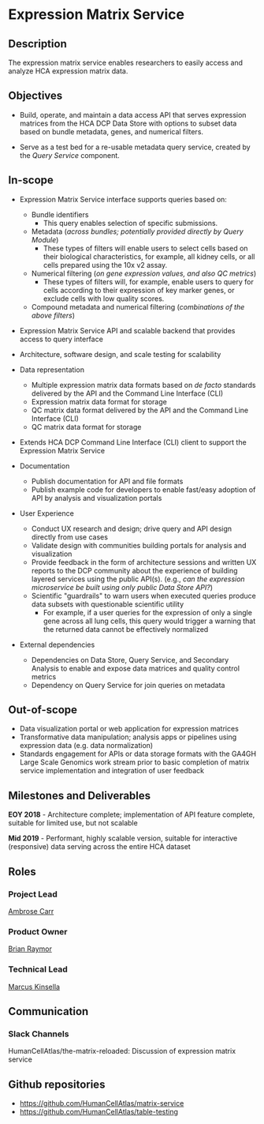 
# Expression Matrix Service

## Description

The expression matrix service enables researchers to easily access and analyze HCA expression matrix data.

## Objectives

* Build, operate, and maintain a data access API that serves expression
matrices from the HCA DCP Data Store with options to subset data based on bundle metadata, genes, and numerical filters.

* Serve as a test bed for a re-usable metadata query service, created by
the *Query Service* component.

## In-scope

* Expression Matrix Service interface supports queries based on:
    * Bundle identifiers
        * This query enables selection of specific submissions.
    * Metadata (*across bundles; potentially provided directly by Query Module*)
        * These types of filters will enable users to select cells based on their biological characteristics, for example, all kidney cells, or all cells prepared using the 10x v2 assay.
    * Numerical filtering (*on gene expression values, and also QC metrics*)
        * These types of filters will, for example, enable users to query for cells according to their expression of key marker genes, or exclude cells with low quality scores.
    * Compound metadata and numerical filtering (*combinations of the above filters*)

* Expression Matrix Service API and scalable backend that provides access to
query interface

* Architecture, software design, and scale testing for scalability

* Data representation
    * Multiple expression matrix data formats based on _de facto_ standards delivered by the API and the Command Line Interface (CLI)
    * Expression matrix data format for storage
    * QC matrix data format delivered by the API and the Command Line Interface (CLI)
    * QC matrix data format for storage


* Extends HCA DCP Command Line Interface (CLI) client to support the Expression Matrix Service

* Documentation
    * Publish documentation for API and file formats
    * Publish example code for developers to enable fast/easy adoption of API by analysis and visualization portals

* User Experience
    * Conduct UX research and design; drive query and API design directly from use cases
    * Validate design with communities building portals for analysis and
    visualization
    * Provide feedback in the form of architecture sessions and written UX
    reports to the DCP community about the experience of building layered services using the public API(s). (e.g., *can the expression microservice be built using only public Data Store API?*)
    * Scientific "guardrails" to warn users when executed queries produce data subsets with questionable scientific utility
        * For example, if a user queries for the expression of only a single gene across all lung cells, this query would trigger a warning that the returned data cannot be effectively normalized

* External dependencies
    * Dependencies on Data Store, Query Service, and Secondary Analysis to enable and expose data matrices and quality control metrics
    * Dependency on Query Service for join queries on metadata

## Out-of-scope

* Data visualization portal or web application for expression matrices
* Transformative data manipulation; analysis apps or pipelines using expression data (e.g. data normalization)
* Standards engagement for APIs or data storage formats with the GA4GH Large Scale Genomics work stream prior to basic completion of matrix service implementation and integration of user feedback

## Milestones and Deliverables

**EOY 2018** - Architecture complete; implementation of API feature complete, suitable for limited use, but not scalable

**Mid 2019** - Performant, highly scalable version, suitable for interactive (responsive) data serving across the entire HCA dataset

## Roles

### Project Lead

[Ambrose Carr](mailto:acarr@chanzuckerberg.com)

### Product Owner

[Brian Raymor](mailto:brianraymor@echanzuckerberg.com)

### Technical Lead

[Marcus Kinsella](mailto:mkinsella@chanzuckerberg.com)

## Communication

### Slack Channels

HumanCellAtlas/the-matrix-reloaded: Discussion of expression matrix service

## Github repositories

* https://github.com/HumanCellAtlas/matrix-service
* https://github.com/HumanCellAtlas/table-testing
